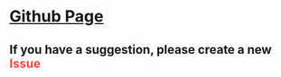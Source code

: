 # [Github Page](https://tracerds.github.io/Roblox-Tutorials/) #

## If you have a suggestion, please create a new <span style='color: #f44;'>Issue</span>